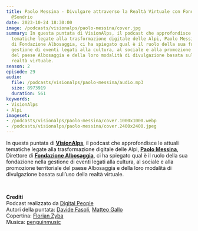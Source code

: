 ```yaml
---
title: Paolo Messina - Divulgare attraverso la Realtà Virtuale con Fondazione Albosaggia
  @Sondrio
date: 2023-10-24 18:30:00
image: /podcasts/visionalps/paolo-messina/cover.jpg
summary: In questa puntata di VisionAlps, il podcast che approfondisce le attuali
  tematiche legate alla trasformazione digitale delle Alpi, Paolo Messina, Direttore
  di Fondazione Albosaggia, ci ha spiegato qual è il ruolo della sua fondazione nella
  gestione di eventi legati alla cultura, al sociale e alla promozione territoriale
  del paese Albosaggia e della loro modalità di divulgazione basata sull’uso della
  realtà virtuale.
season: 2
episode: 29
audio:
  file: /podcasts/visionalps/paolo-messina/audio.mp3
  size: 8973919
  duration: 561
keywords:
- VisionAlps
- Alpi
imageset:
- /podcasts/visionalps/paolo-messina/cover.1000x1000.webp
- /podcasts/visionalps/paolo-messina/cover.2400x2400.jpeg
---
```


In questa puntata di **[VisionAlps](https://www.visionalps.com/)**, il podcast che approfondisce le attuali tematiche legate alla trasformazione digitale delle Alpi, **[Paolo Messina](https://www.linkedin.com/in/paolo-messina-8b205583?originalSubdomain=it)**, Direttore di **[Fondazione Albosaggia](https://www.fondazionealbosaggia.it/)**, ci ha spiegato qual è il ruolo della sua fondazione nella gestione di eventi legati alla cultura, al sociale e alla promozione territoriale del paese Albosaggia e della loro modalità di divulgazione basata sull’uso della realtà virtuale.

<br>

**Crediti**<br>
Podcast realizzato da [Digital People](https://w3id.org/digitalpeople)<br>
Autori della puntata: [Davide Fasoli](https://www.linkedin.com/in/davide-fasoli-2b3246179/), [Matteo Gallo](https://www.linkedin.com/in/matteo-gallo-4a5ab31a8/)<br>
Copertina: [Florian Zyba](https://www.linkedin.com/in/florian-zyba/)<br>
Musica: [penguinmusic](https://pixabay.com/users/penguinmusic-24940186/)